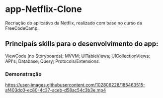 # app-Netflix-Clone
Recriação do aplicativo da Netflix, realizado com base no curso da FreeCodeCamp.

## Principais skills para o desenvolvimento do app:
ViewCode (no Storyboards);
MVVM;
UITableViews;
UICollectionViews;
API's;
Database;
Query;
Protocols/Extensions.

### Demonstração

https://user-images.githubusercontent.com/102806228/185463515-af403dc0-ec80-4c37-aceb-d58ac54c3b3e.mp4

